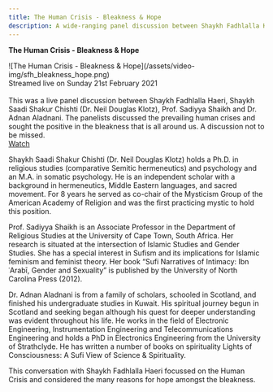 ```yaml
---
title: The Human Crisis - Bleakness & Hope
description: A wide-ranging panel discussion between Shaykh Fadhlalla Haeri, Shaykh Saadi Shakur Chishti, Prof. Sadiyya Shaikh and Dr. Adnan Aladnani
---
```


<div markdown="1" class="card article sidebar center">

**The Human Crisis - Bleakness & Hope**

<div markdown="2" class="article-image">
![The Human Crisis - Bleakness & Hope](/assets/video-img/sfh_bleakness_hope.png)
</div>

<div markdown="3" class="article-para">
Streamed live on Sunday 21st February 2021<br/><br/>
This was a live panel discussion between Shaykh Fadhlalla Haeri, Shaykh Saadi Shakur Chishti (Dr. Neil Douglas Klotz), Prof. Sadiyya Shaikh and Dr. Adnan Aladnani. The panelists discussed the prevailing human crises and sought the positive in the bleakness that is all around us. A discussion not to be missed.  
</div>

<div markdown="3" class="article-link">
<a href="https://www.youtube.com/watch?v=_cuDO8kAsBI" target="_blank" rel="noopener noreferrer">Watch</a>
</div>

</div>

Shaykh Saadi Shakur Chishti (Dr. Neil Douglas Klotz) holds a Ph.D. in religious studies (comparative Semitic hermeneutics) and psychology and an M.A. in somatic psychology. He is an independent scholar with a background in hermeneutics, Middle Eastern languages, and sacred movement. For 8 years he served as co-chair of the Mysticism Group of the American Academy of Religion and was the first practicing mystic to hold this position.

Prof. Sadiyya Shaikh is an Associate Professor in the Department of Religious Studies at the University of Cape Town, South Africa.  Her research is situated at the intersection of Islamic Studies and Gender Studies. She has a special interest in Sufism and its implications for Islamic feminism and feminist theory. Her book “Sufi Narratives of Intimacy: Ibn ʿArabī, Gender and Sexuality” is published by the University of North Carolina Press (2012). 

Dr. Adnan Aladnani is from a family of scholars, schooled in Scotland, and finished his undergraduate studies in Kuwait. His spiritual journey begun in Scotland and seeking began although his quest for deeper understanding was evident throughout his life. He works in the field of Electronic Engineering, Instrumentation Engineering and Telecommunications Engineering and holds a PhD in Electronics Engineering from the University of Strathclyde. He has written a number of books on spirituality Lights of Consciousness: A Sufi View of Science & Spirituality.

This conversation with Shaykh Fadhlalla Haeri focussed on the Human Crisis and considered the many reasons for hope amongst the bleakness.